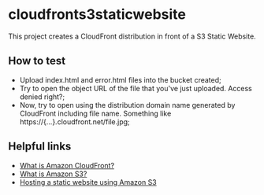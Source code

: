 # cloudfronts3staticwebsite

This project creates a CloudFront distribution in front of a S3 Static Website.

## How to test

- Upload index.html and error.html files into the bucket created;
- Try to open the object URL of the file that you've just uploaded. Access denied right?;
- Now, try to open using the distribution domain name generated by CloudFront including file name. Something like https://{...}.cloudfront.net/file.jpg;

## Helpful links

- [What is Amazon CloudFront?][1]
- [What is Amazon S3?][2]
- [Hosting a static website using Amazon S3][3]

[1]: https://docs.aws.amazon.com/AmazonCloudFront/latest/DeveloperGuide/Introduction.html
[2]: https://docs.aws.amazon.com/AmazonS3/latest/userguide/Welcome.html
[3]: https://docs.aws.amazon.com/AmazonS3/latest/userguide/WebsiteHosting.html